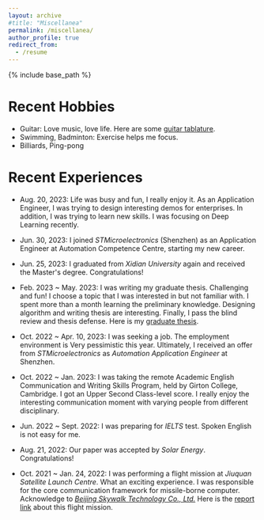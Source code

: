 ```yaml
---
layout: archive
#title: "Miscellanea"
permalink: /miscellanea/
author_profile: true
redirect_from:
  - /resume
---
```


{% include base_path %}

Recent Hobbies
======
<!--* Geek: Technology makes future, here is my [CSDN Blog](https://dwgan.blog.csdn.net/)
-->
* Guitar: Love music, love life. Here are some [guitar tablature](../files/枫叶城2019.pdf).
* Swimming, Badminton: Exercise helps me focus.
* Billiards, Ping-pong<!--: It is interesting to do kinematic analysis.-->

<!--
Future Plan
=

* Bungee: Always expecting exciting moments.
-->

Recent Experiences
======

* Aug. 20, 2023: Life was busy and fun, I really enjoy it. As an Application Engineer, I was trying to design interesting demos for enterprises. In addition, I was trying to learn new skills. I was focusing on Deep Learning recently.

* Jun. 30, 2023: I joined _STMicroelectronics_ (Shenzhen) as an Application Engineer at Automation Competence Centre, starting my new career.

* Jun. 25, 2023: I graduated from _Xidian University_ again and received the Master's degree. Congratulations!

* Feb. 2023 ~ May. 2023: I was writing my graduate thesis. Challenging and fun! I choose a topic that I was interested in but not familiar with. I spent more than a month learning the preliminary knowledge. Designing algorithm and writing thesis are interesting. Finally, I pass the blind review and thesis defense. Here is my [graduate thesis](../files/基于扰动压缩感知的光伏电池表面缺陷抗噪声检测技术研究(图书馆上传版).pdf).

* Oct. 2022 ~ Apr. 10, 2023: I was seeking a job. The employment environment is Very pessimistic this year. Ultimately, I received an offer from _STMicroelectronics_ as _Automation Application Engineer_ at Shenzhen.

* Oct. 2022 ~ Jan. 2023: I was taking the remote Academic English Communication and Writing Skills Program, held by Girton College, Cambridge. I got an Upper Second Class-level score. I really enjoy the interesting communication moment with varying people from different disciplinary. 

* Jun. 2022 ~ Sept. 2022: I was preparing for _IELTS_ test. Spoken English is not easy for me.

* Aug. 21, 2022: Our paper was accepted by _Solar Energy_. Congratulations!

* Oct. 2021 ~ Jan. 24, 2022: I was performing a flight mission at _Jiuquan Satellite Launch Centre_. What an exciting experience. I was responsible for the core communication framework for missile-borne computer. Acknowledge to [_Beijing Skywalk Technology Co., Ltd._](https://www.spacetransportation.com.cn/) Here is the [report link](https://www.guancha.cn/industry-science/2022_01_24_623388.shtml) about this flight mission.
